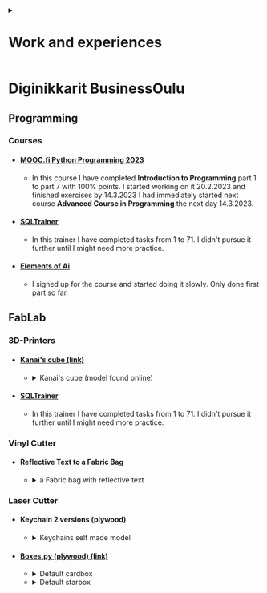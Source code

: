 <details>
<summary><h1>Work and experiences</h1></summary>

[**Projects** *(markdown.md)*](markdown.md#diginikkarit-businessoulu)

</details>

# Diginikkarit BusinessOulu

<h2>Programming</h2>

### Courses

-   #### [MOOC.fi Python Programming 2023](https://programming-23.mooc.fi/)
    - In this course I have completed **Introduction to Programming** part 1 to part 7 with 100% points. I started working on it 20.2.2023 and finished exercises by 14.3.2023
    I had immediately started next course **Advanced Course in Programming** the next day 14.3.2023.

-   #### [SQLTrainer](https://sqltrainer.withmooc.fi/#1)

    - In this trainer I have completed tasks from 1 to 71. I didn't pursue it further until I might need more practice.
    
-   #### [Elements of Ai](https://www.elementsofai.com/fi)

    - I signed up for the course and started doing it slowly. Only done first part so far.


<h2>FabLab</h2>

### 3D-Printers

-   #### [Kanai's cube (link)](https://www.stlfinder.com/model/diablo-3-kanai-s-cube-2Vk35e8E/2603796/)
    - <details><summary>Kanai's cube (model found online)</summary><img src="kanaiscube.png" alt="Kanai's cube"></details>

-   #### [SQLTrainer](https://sqltrainer.withmooc.fi/#1)

    - In this trainer I have completed tasks from 1 to 71. I didn't pursue it further until I might need more practice.
    
### Vinyl Cutter

-   #### Reflective Text to a Fabric Bag
    - <details><summary>a Fabric bag with reflective text</summary><img src="fabricbag.png" alt="Fabric bag"></details>
    
### Laser Cutter

-   #### Keychain 2 versions (plywood)
    - <details><summary>Keychains self made model</summary><img src="keychain.png" alt="Two Keychains"></details>
    
-   #### [Boxes.py (plywood) (link)](https://festi.info/boxes.py/)
    - <details><summary>Default cardbox</summary><img src="cardbox.png" alt="Cardbox"></details>
    - <details><summary>Default starbox</summary><img src="starbox.png" alt="Starbox"></details>